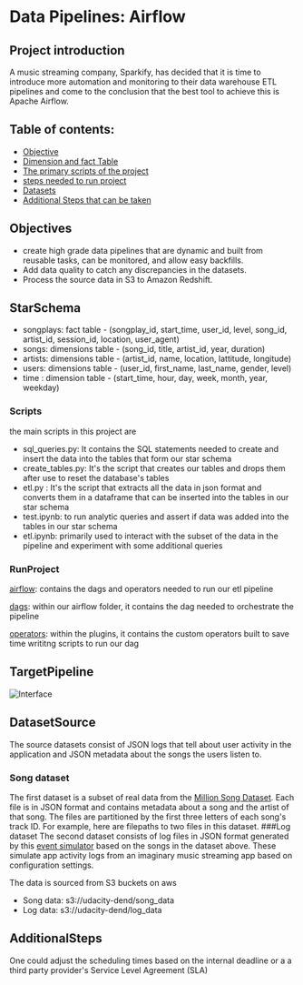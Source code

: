 # Data Pipelines: Airflow
## Project introduction

A music streaming company, Sparkify, has decided that it is time to introduce more automation and monitoring to their data warehouse ETL pipelines and come to the conclusion that the best tool to achieve this is Apache Airflow.

## Table of contents:

- [Objective](#objectives)
- [Dimension and fact Table](#starschema)
- [The primary scripts of the project](#scripts)
- [steps needed to run project](#runproject)
- [Datasets](#datasetsource)
- [Additional Steps that can be taken](#additionalsteps)


## Objectives
- create high grade data pipelines that are dynamic and built from reusable tasks, can be monitored, and allow easy backfills.
- Add data quality  to catch any discrepancies in the datasets.
- Process the source data in S3 to  Amazon Redshift. 

## StarSchema
- songplays: fact table - (songplay_id, start_time, user_id, level, song_id, artist_id, session_id, location, user_agent)
- songs: dimensions table - (song_id, title, artist_id, year, duration)
- artists: dimensions table - (artist_id, name, location, lattitude, longitude)
- users: dimensions table - (user_id, first_name, last_name, gender, level)
- time : dimension table - (start_time, hour, day, week, month, year, weekday)

### Scripts
the main scripts in this project are
- sql_queries.py: It contains the SQL statements needed to create and insert the data into the tables that form our star schema
- create_tables.py: It's the script that creates our tables and drops them after use to reset the database's tables
- etl.py : It's the script that extracts all the data in json format and converts them in a dataframe that can be inserted into the tables in our star schema
- test.ipynb: to run analytic queries and assert if data was added into the tables in our star schema
- etl.ipynb: primarily used to interact with the subset of the data in the pipeline and experiment with some additional queries

### RunProject

[airflow](): contains the dags and operators needed to run our etl pipeline

[dags](): within our airflow folder, it contains the dag needed to orchestrate the pipeline

[operators](): within the plugins, it contains the custom operators built to save time writitng scripts to run our dag

## TargetPipeline

![Interface](https://web.blockbench.net/content/front_page_app.png)

## DatasetSource
The source datasets consist of JSON logs that tell about user activity in the application and JSON metadata about the songs the users listen to.
### Song dataset
The first dataset is a subset of real data from the [Million Song Dataset](http://millionsongdataset.com/). Each file is in JSON format and contains metadata about a song and the artist of that song. The files are partitioned by the first three letters of each song's track ID. For example, here are filepaths to two files in this dataset.
###Log dataset
The second dataset consists of log files in JSON format generated by this [event simulator](https://github.com/Interana/eventsim) based on the songs in the dataset above. These simulate app activity logs from an imaginary music streaming app based on configuration settings.

The data is  sourced from S3 buckets on aws
- Song data: s3://udacity-dend/song_data
- Log data: s3://udacity-dend/log_data

## AdditionalSteps
One could adjust the scheduling times based on the internal deadline or a a third party provider's Service Level Agreement (SLA)   
